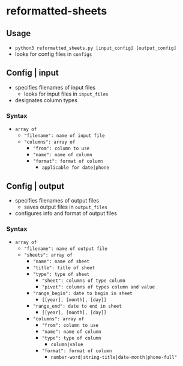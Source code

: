 # reformatted-sheets

## Usage
- `python3 reformatted_sheets.py [input_config] [output_config]`
- looks for config files in `configs`

## Config | input
- specifies filenames of input files
	- looks for input files in `input_files`
- designates column types

### Syntax
- `array of`
	- `"filename": name of input file`
	- `"columns": array of`
		- `"from": column to use`
		- `"name": name of column`
		- `"format": format of column`
			- `applicable for date|phone`

## Config | output
- specifies filenames of output files
	- saves output files in `output_files`
- configures info and format of output files

### Syntax
- `array of`
	- `"filename": name of output file`
	- `"sheets": array of`
		- `"name": name of sheet`
		- `"title": title of sheet`
		- `"type": type of sheet`
			- `"sheet": columns of type column`
			- `"pivot": columns of types column and value`
		- `"range_begin": date to begin in sheet`
			- `[[year], [month], [day]]`
		- `"range_end": date to end in sheet`
			- `[[year], [month], [day]]`
		- `"columns": array of`
			- `"from": column to use`
			- `"name": name of column`
			- `"type": type of column`
				- `column|value`
			- `"format": format of column`
				- `number-word|string-title|date-month|phone-full"`

